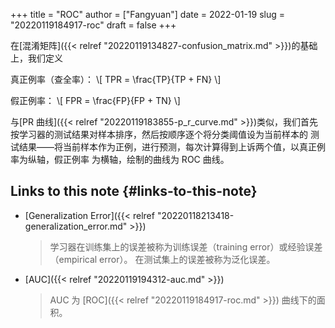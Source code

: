 +++
title = "ROC"
author = ["Fangyuan"]
date = 2022-01-19
slug = "20220119184917-roc"
draft = false
+++

在[混淆矩阵]({{< relref "20220119134827-confusion_matrix.md" >}})的基础上，我们定义

真正例率（查全率）：
\\[
TPR = \frac{TP}{TP + FN}
\\]

假正例率：
\\[
FPR = \frac{FP}{FP + TN}
\\]

与[PR 曲线]({{< relref "20220119183855-p_r_curve.md" >}})类似，我们首先按学习器的测试结果对样本排序，然后按顺序逐个将分类阈值设为当前样本的
测试结果——将当前样本作为正例，进行预测，每次计算得到上诉两个值，以真正例率为纵轴，假正例率
为横轴，绘制的曲线为 ROC 曲线。


## Links to this note {#links-to-this-note}

-   [Generalization Error]({{< relref "20220118213418-generalization_error.md" >}})

    >   学习器在训练集上的误差被称为训练误差（training error）或经验误差（empirical error）。
    > 在测试集上的误差被称为泛化误差。
-   [AUC]({{< relref "20220119194312-auc.md" >}})

    > AUC 为 [ROC]({{< relref "20220119184917-roc.md" >}}) 曲线下的面积。
